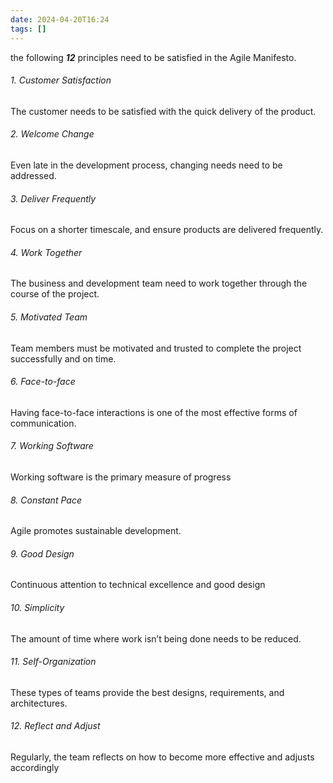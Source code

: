 ```yaml
---
date: 2024-04-20T16:24
tags: []
---
```

the following ***12*** principles need to be satisfied in the Agile Manifesto. 
###### 1. Customer Satisfaction
The customer needs to be satisfied with the quick delivery of the product.
###### 2. Welcome Change
Even late in the development process, changing needs need to be addressed.
###### 3. Deliver Frequently
Focus on a shorter timescale, and ensure products are delivered frequently. 
###### 4. Work Together
The business and development team need to work together through the course of the project. 
###### 5. Motivated Team
Team members must be motivated and trusted to complete the project successfully and on time. 
###### 6. Face-to-face
Having face-to-face interactions is one of the most effective forms of communication.
###### 7. Working Software
Working software is the primary measure of progress
###### 8. Constant Pace
Agile promotes sustainable development.
###### 9. Good Design
Continuous attention to technical excellence and good design
###### 10. Simplicity
The amount of time where work isn’t being done needs to be reduced.
###### 11. Self-Organization
These types of teams provide the best designs, requirements, and architectures.
###### 12. Reflect and Adjust
Regularly, the team reflects on how to become more effective and adjusts accordingly
